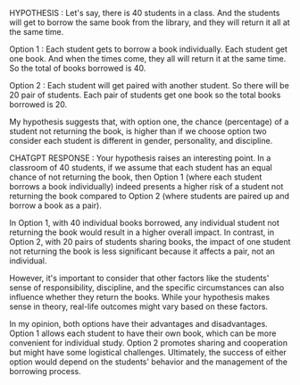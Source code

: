 
HYPOTHESIS : 
Let's say, there is 40 students in a class. And the students will get to borrow the same book from the library, and they will return it all at the same time.

Option 1 : Each student gets to borrow a book individually. Each student get one book. And when the times come, they all will return it at the same time. So the total of books borrowed is 40.

Option 2 : Each student will get paired with another student. So there will be 20 pair of students. Each pair of students get one book so the total books borrowed is 20.

My hypothesis suggests that, with option one, the chance (percentage) of a student not returning the book, is higher than if we choose option two consider each student is different in gender, personality, and discipline.

CHATGPT RESPONSE :
Your hypothesis raises an interesting point. In a classroom of 40 students, if we assume that each student has an equal chance of not returning the book, then Option 1 (where each student borrows a book individually) indeed presents a higher risk of a student not returning the book compared to Option 2 (where students are paired up and borrow a book as a pair).

In Option 1, with 40 individual books borrowed, any individual student not returning the book would result in a higher overall impact. In contrast, in Option 2, with 20 pairs of students sharing books, the impact of one student not returning the book is less significant because it affects a pair, not an individual.

However, it's important to consider that other factors like the students' sense of responsibility, discipline, and the specific circumstances can also influence whether they return the books. While your hypothesis makes sense in theory, real-life outcomes might vary based on these factors.

In my opinion, both options have their advantages and disadvantages. Option 1 allows each student to have their own book, which can be more convenient for individual study. Option 2 promotes sharing and cooperation but might have some logistical challenges. Ultimately, the success of either option would depend on the students' behavior and the management of the borrowing process.